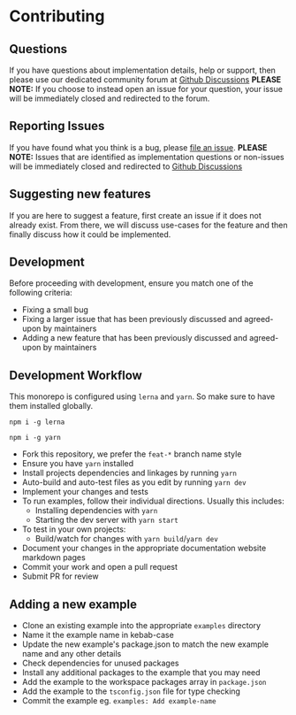 # Contributing

## Questions

If you have questions about implementation details, help or support, then please use our dedicated community forum at [Github Discussions](https://github.com/Engagespot/engagespot/discussions) **PLEASE NOTE:** If you choose to instead open an issue for your question, your issue will be immediately closed and redirected to the forum.

## Reporting Issues

If you have found what you think is a bug, please [file an issue](https://github.com/Engagespot/engagespot/issues/new). **PLEASE NOTE:** Issues that are identified as implementation questions or non-issues will be immediately closed and redirected to [Github Discussions](https://github.com/Engagespot/engagespot/discussions)

## Suggesting new features

If you are here to suggest a feature, first create an issue if it does not already exist. From there, we will discuss use-cases for the feature and then finally discuss how it could be implemented.

## Development

Before proceeding with development, ensure you match one of the following criteria:

- Fixing a small bug
- Fixing a larger issue that has been previously discussed and agreed-upon by maintainers
- Adding a new feature that has been previously discussed and agreed-upon by maintainers

## Development Workflow

This monorepo is configured using `lerna` and `yarn`. So make sure to have them installed globally.

`npm i -g lerna`

`npm i -g yarn`

- Fork this repository, we prefer the `feat-*` branch name style
- Ensure you have `yarn` installed
- Install projects dependencies and linkages by running `yarn`
- Auto-build and auto-test files as you edit by running `yarn dev`
- Implement your changes and tests
- To run examples, follow their individual directions. Usually this includes:
  - Installing dependencies with `yarn`
  - Starting the dev server with `yarn start`
- To test in your own projects:
  - Build/watch for changes with `yarn build`/`yarn dev`
- Document your changes in the appropriate documentation website markdown pages
- Commit your work and open a pull request
- Submit PR for review

## Adding a new example

- Clone an existing example into the appropriate `examples` directory
- Name it the example name in kebab-case
- Update the new example's package.json to match the new example name and any other details
- Check dependencies for unused packages
- Install any additional packages to the example that you may need
- Add the example to the workspace packages array in `package.json`
- Add the example to the `tsconfig.json` file for type checking
- Commit the example eg. `examples: Add example-name`
